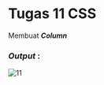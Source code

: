 # Tugas 11 CSS

Membuat <b><i>Column</i></b>

<h3><i>Output </i>:</h3>

![11](https://user-images.githubusercontent.com/92837751/183272083-ade37ac7-4d67-4913-a4c5-696fbe1ccbda.jpg)

